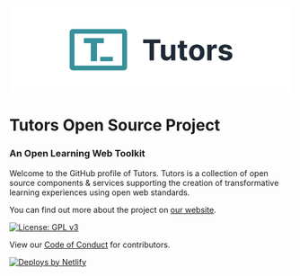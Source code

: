 <p align="center">
  <a href="https://tutors.dev">
    <picture>
      <source media="(prefers-color-scheme: dark)"  srcset="https://raw.githubusercontent.com/tutors-sdk/.github/main/profile/assets/tutors-dark.png">
      <source media="(prefers-color-scheme: light)" srcset="https://raw.githubusercontent.com/tutors-sdk/.github/main/profile/assets/tutors-light.png">
      <img alt="Text changing depending on mode. Light: 'Tutors Light Mode Logo' Dark: 'Tutors Dark Mode Logo'" src="./assets/tutors-light.png">
    </picture>    
  </a>
</p>

# Tutors Open Source Project

### An Open Learning Web Toolkit

Welcome to the GitHub profile of Tutors. Tutors is a collection of open source components & services supporting the creation of transformative learning experiences using open web standards.

You can find out more about the project on [our website](https://tutors.dev).

[![License: GPL v3](https://img.shields.io/badge/License-GPLv3-blue.svg)](https://www.gnu.org/licenses/gpl-3.0)

View our [Code of Conduct](https://github.com/tutors-sdk/tutors/blob/main/CODE_OF_CONDUCT.md) for contributors.

[![Deploys by Netlify](https://www.netlify.com/v3/img/components/netlify-color-bg.svg)](https://www.netlify.com)
